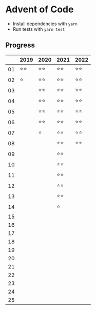 # Advent of Code

-   Install dependencies with `yarn`
-   Run tests with `yarn test`

## Progress

|     | 2019   | 2020   | 2021   | 2022   |
| --- | ------ | ------ | ------ | ------ |
| 01  | ⭐️⭐️ | ⭐️⭐️ | ⭐️⭐️ | ⭐️⭐️ |
| 02  | ⭐️    | ⭐️⭐️ | ⭐️⭐️ | ⭐️⭐️ |
| 03  |        | ⭐️⭐️ | ⭐️⭐️ | ⭐️⭐️ |
| 04  |        | ⭐️⭐️ | ⭐️⭐️ | ⭐️⭐️ |
| 05  |        | ⭐️⭐️ | ⭐️⭐️ | ⭐️⭐️ |
| 06  |        | ⭐️⭐️ | ⭐️⭐️ | ⭐️⭐️ |
| 07  |        | ⭐️    | ⭐️⭐️ | ⭐️⭐️ |
| 08  |        |        | ⭐️⭐️ | ⭐️⭐️ |
| 09  |        |        | ⭐️⭐️ |        |
| 10  |        |        | ⭐️⭐️ |        |
| 11  |        |        | ⭐️⭐️ |        |
| 12  |        |        | ⭐️⭐️ |        |
| 13  |        |        | ⭐️⭐️ |        |
| 14  |        |        | ⭐️    |        |
| 15  |        |        |        |        |
| 16  |        |        |        |        |
| 17  |        |        |        |        |
| 18  |        |        |        |        |
| 19  |        |        |        |        |
| 20  |        |        |        |        |
| 21  |        |        |        |        |
| 22  |        |        |        |        |
| 23  |        |        |        |        |
| 24  |        |        |        |        |
| 25  |        |        |        |        |
